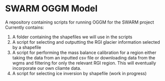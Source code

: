 # SWARM OGGM Model
 A repository containing scripts for running OGGM for the SWARM project
 Currently contains:
 1. A folder containing the shapefiles we will use in the scripts
 2. A script for selecting and outputting the RGI glacier information selected by a shapefile
 3. A script for performing the mass balance calibration for a region either taking the data from an inputted csv file or downloading data from the wgms and filtering for only the relevant RGI region. This will eventually incorporate our own cliamte data.
 4. A script for selecting ice inversion by shapefile (work in progress)
 
